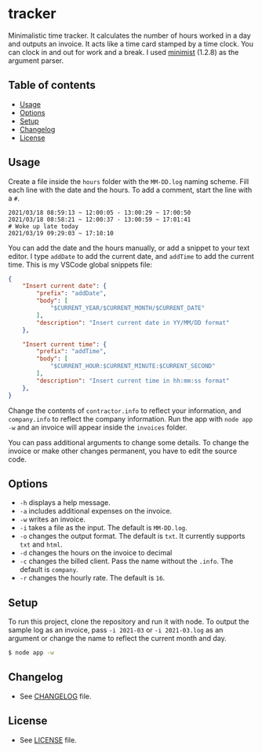 # tracker

Minimalistic time tracker. It calculates the number of hours worked in a day and outputs an invoice. It acts like a time card stamped by a time clock. You can clock in and out for work and a break. I used [minimist](https://github.com/substack/minimist) (1.2.8) as the argument parser.

## Table of contents
- [Usage](#usage)
- [Options](#options)
- [Setup](#setup)
- [Changelog](#changelog)
- [License](#license)

## Usage
Create a file inside the `hours` folder with the `MM-DD.log` naming scheme. Fill each line with the date and the hours. To add a comment, start the line with a `#`.

```log
2021/03/18 08:59:13 ~ 12:00:05 - 13:00:29 ~ 17:00:50
2021/03/18 08:58:21 ~ 12:00:37 - 13:00:59 ~ 17:01:41
# Woke up late today
2021/03/19 09:29:03 ~ 17:10:10
```

You can add the date and the hours manually, or add a snippet to your text editor. I type `addDate` to add the current date, and `addTime` to add the current time. This is my VSCode global snippets file:

```json
{
    "Insert current date": {
        "prefix": "addDate",
        "body": [
            "$CURRENT_YEAR/$CURRENT_MONTH/$CURRENT_DATE"
        ],
        "description": "Insert current date in YY/MM/DD format"
    },

    "Insert current time": {
        "prefix": "addTime",
        "body": [
            "$CURRENT_HOUR:$CURRENT_MINUTE:$CURRENT_SECOND"
        ],
        "description": "Insert current time in hh:mm:ss format"
    },
}
```

Change the contents of `contractor.info` to reflect your information, and `company.info` to reflect the company information. Run the app with `node app -w` and an invoice will appear inside the `invoices` folder.

You can pass additional arguments to change some details. To change the invoice or make other changes permanent, you have to edit the source code.

## Options
- `-h` displays a help message.
- `-a` includes additional expenses on the invoice.
- `-w` writes an invoice.
- `-i` takes a file as the input. The default is `MM-DD.log`.
- `-o` changes the output format. The default is `txt`. It currently supports `txt` and `html`.
- `-d` changes the hours on the invoice to decimal
- `-c` changes the billed client. Pass the name without the `.info`. The default is `company`.
- `-r` changes the hourly rate. The default is `16`.

## Setup
To run this project, clone the repository and run it with node. To output the sample log as an invoice, pass `-i 2021-03` or `-i 2021-03.log` as an argument or change the name to reflect the current month and day.

```bash
$ node app -w
```

## Changelog
- See [CHANGELOG](CHANGELOG.md) file.

## License
- See [LICENSE](LICENSE.md) file.
